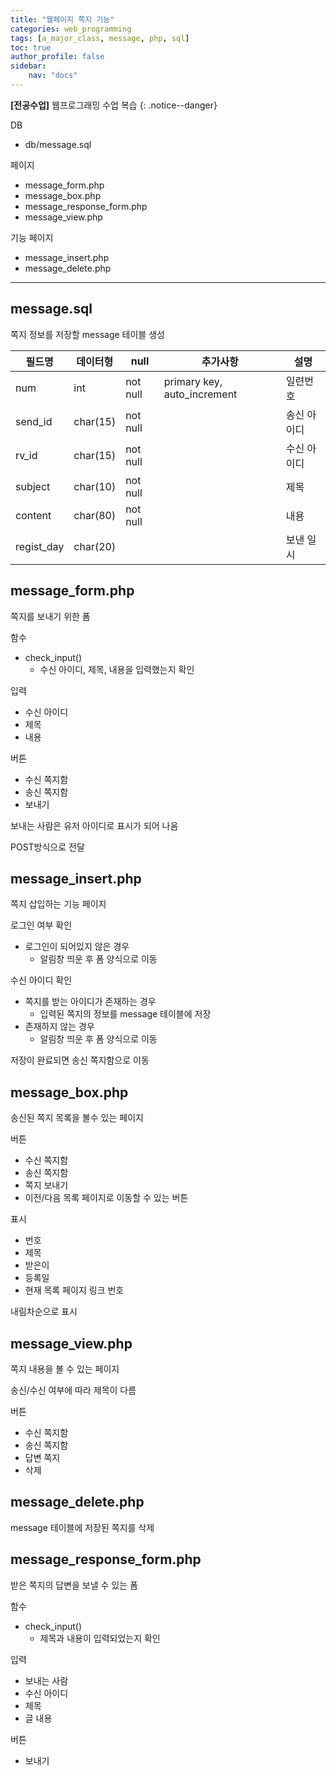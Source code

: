 ```yaml
---
title: "웹페이지 쪽지 기능"
categories: web_programming
tags: [a_major_class, message, php, sql]
toc: true
author_profile: false
sidebar:
    nav: "docs"
---
```

**[전공수업]** 웹프로그래밍 수업 복습
{: .notice--danger}

DB

- db/message.sql

페이지

- message_form.php
- message_box.php
- message_response_form.php
- message_view.php

기능 페이지

- message_insert.php
- message_delete.php

---

## message.sql

쪽지 정보를 저장할 message 테이블 생성

| 필드명 | 데이터형 | null | 추가사항 | 설명 |
| --- | --- | --- | --- | --- |
| num | int | not null | primary key, auto_increment | 일련번호 |
| send_id | char(15) | not null |  | 송신 아이디 |
| rv_id | char(15) | not null |  | 수신 아이디 |
| subject | char(10) | not null |  | 제목 |
| content | char(80) | not null |  | 내용 |
| regist_day | char(20) |  |  | 보낸 일시 |

## message_form.php

쪽지를 보내기 위한 폼

함수

- check_input()
    - 수신 아이디, 제목, 내용을 입력했는지 확인

입력

- 수신 아이디
- 제목
- 내용

버튼

- 수신 쪽지함
- 송신 쪽지함
- 보내기

보내는 사람은 유저 아이디로 표시가 되어 나옴

POST방식으로 전달

## message_insert.php

쪽지 삽입하는 기능 페이지

로그인 여부 확인

- 로그인이 되어있지 않은 경우
    - 알림창 띄운 후 폼 양식으로 이동

수신 아이디 확인

- 쪽지를 받는 아이디가 존재하는 경우
    - 입력된 쪽지의 정보를 message 테이블에 저장
- 존재하지 않는 경우
    - 알림창 띄운 후 폼 양식으로 이동

저장이 완료되면 송신 쪽지함으로 이동

## message_box.php

송신된 쪽지 목록을 볼수 있는 페이지

버튼

- 수신 쪽지함
- 송신 쪽지함
- 쪽지 보내기
- 이전/다음 목록 페이지로 이동할 수 있는 버튼

표시

- 번호
- 제목
- 받은이
- 등록일
- 현재 목록 페이지 링크 번호

내림차순으로 표시

## message_view.php

쪽지 내용을 볼 수 있는 페이지

송신/수신 여부에 따라 제목이 다름

버튼

- 수신 쪽지함
- 송신 쪽지함
- 답변 쪽지
- 삭제

## message_delete.php

message 테이블에 저장된 쪽지를 삭제

## message_response_form.php

받은 쪽지의 답변을 보낼 수 있는 폼

함수

- check_input()
    - 제목과 내용이 입력되었는지 확인

입력

- 보내는 사람
- 수신 아이디
- 제목
- 글 내용

버튼

- 보내기